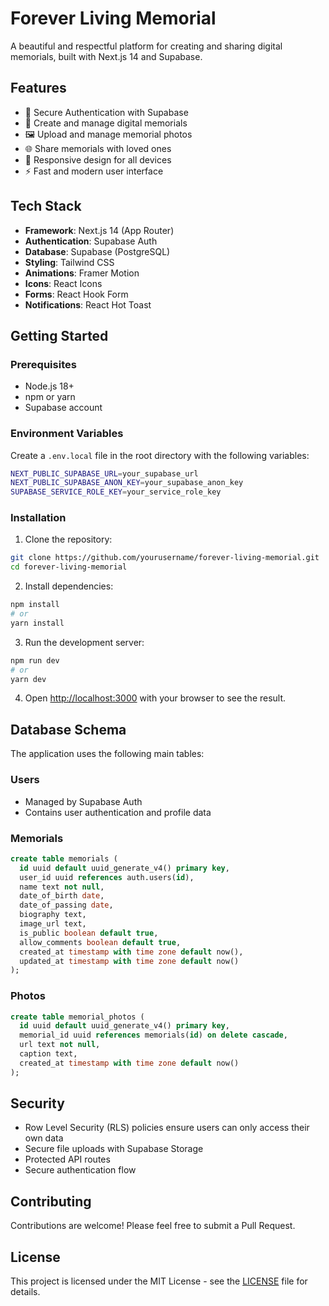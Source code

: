 # Forever Living Memorial

A beautiful and respectful platform for creating and sharing digital memorials, built with Next.js 14 and Supabase.

## Features

- 🔐 Secure Authentication with Supabase
- 📝 Create and manage digital memorials
- 🖼️ Upload and manage memorial photos
- 🌐 Share memorials with loved ones
- 📱 Responsive design for all devices
- ⚡ Fast and modern user interface

## Tech Stack

- **Framework**: Next.js 14 (App Router)
- **Authentication**: Supabase Auth
- **Database**: Supabase (PostgreSQL)
- **Styling**: Tailwind CSS
- **Animations**: Framer Motion
- **Icons**: React Icons
- **Forms**: React Hook Form
- **Notifications**: React Hot Toast

## Getting Started

### Prerequisites

- Node.js 18+ 
- npm or yarn
- Supabase account

### Environment Variables

Create a `.env.local` file in the root directory with the following variables:

```bash
NEXT_PUBLIC_SUPABASE_URL=your_supabase_url
NEXT_PUBLIC_SUPABASE_ANON_KEY=your_supabase_anon_key
SUPABASE_SERVICE_ROLE_KEY=your_service_role_key
```

### Installation

1. Clone the repository:
```bash
git clone https://github.com/yourusername/forever-living-memorial.git
cd forever-living-memorial
```

2. Install dependencies:
```bash
npm install
# or
yarn install
```

3. Run the development server:
```bash
npm run dev
# or
yarn dev
```

4. Open [http://localhost:3000](http://localhost:3000) with your browser to see the result.

## Database Schema

The application uses the following main tables:

### Users
- Managed by Supabase Auth
- Contains user authentication and profile data

### Memorials
```sql
create table memorials (
  id uuid default uuid_generate_v4() primary key,
  user_id uuid references auth.users(id),
  name text not null,
  date_of_birth date,
  date_of_passing date,
  biography text,
  image_url text,
  is_public boolean default true,
  allow_comments boolean default true,
  created_at timestamp with time zone default now(),
  updated_at timestamp with time zone default now()
);
```

### Photos
```sql
create table memorial_photos (
  id uuid default uuid_generate_v4() primary key,
  memorial_id uuid references memorials(id) on delete cascade,
  url text not null,
  caption text,
  created_at timestamp with time zone default now()
);
```

## Security

- Row Level Security (RLS) policies ensure users can only access their own data
- Secure file uploads with Supabase Storage
- Protected API routes
- Secure authentication flow

## Contributing

Contributions are welcome! Please feel free to submit a Pull Request.

## License

This project is licensed under the MIT License - see the [LICENSE](LICENSE) file for details.
